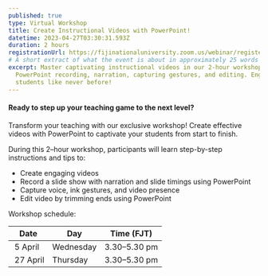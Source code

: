 ```yaml
---
published: true
type: Virtual Workshop
title: Create Instructional Videos with PowerPoint!
datetime: 2023-04-27T03:30:31.593Z
duration: 2 hours
registrationUrl: https://fijinationaluniversity.zoom.us/webinar/register/WN_ysakW5EASa2xPb00vloqPA
# A short extract of what the event is about in approximately 25 words
excerpt: Master captivating instructional videos in our 2-hour workshop. Learn
  PowerPoint recording, narration, capturing gestures, and editing. Engage
  students like never before!
---
```


#### Ready to step up your teaching game to the next level?

Transform your teaching with our exclusive workshop! Create effective videos with PowerPoint to captivate your students from start to finish.

During this 2–hour workshop, participants will learn step-by-step instructions and tips to:

- Create engaging videos
- Record a slide show with narration and slide timings using PowerPoint
- Capture voice, ink gestures, and video presence
- Edit video by trimming ends using PowerPoint

Workshop schedule:

| Date       | Day       | Time (FJT)   |
| ---------- | --------- | ------------ |
| ﻿ 5 April  | Wednesday | 3.30–5.30 pm |
| ﻿ 27 April | Thursday  | 3.30–5.30 pm |
